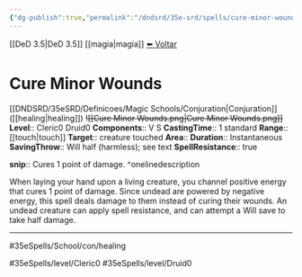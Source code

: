 ```yaml
---
{"dg-publish":true,"permalink":"/dndsrd/35e-srd/spells/cure-minor-wounds/","dgHomeLink":true,"dgPassFrontmatter":false}
---
```


[[DeD 3.5|DeD 3.5]] [[magia|magia]]
<a href="javascript:history.back()">⬅️ Voltar</a>
# Cure Minor Wounds
[[DNDSRD/35eSRD/Definicoes/Magic Schools/Conjuration|Conjuration]] ([[healing|healing]])  <s class="aside-hide">![[Cure Minor Wounds.png|Cure Minor Wounds.png]]</s>
**Level**:: Cleric0 Druid0 
**Components**:: V S 
**CastingTime**:: 1 standard 
**Range**:: [[touch|touch]]
**Target**:: creature touched
**Area**:: 
**Duration**:: Instantaneous
**SavingThrow**:: Will half (harmless); see text
**SpellResistance**:: true

**snip**:: Cures 1 point of damage. ^onelinedescription




When laying your hand upon a living creature, you channel positive energy that cures 1 point of damage.
Since undead are powered by negative energy, this spell deals damage to them instead of curing their wounds. An undead creature can apply spell resistance, and can attempt a Will save to take half damage.

<hr/>



#35eSpells/School/con/healing

#35eSpells/level/Cleric0 #35eSpells/level/Druid0 